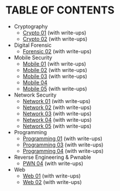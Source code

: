 # TABLE OF CONTENTS

- Cryptography
  - [Crypto 01](./Crypto/01/) (with write-ups)
  - [Crypto 02](./Crypto/02/) (with write-ups)
- Digital Forensic
  - [Forensic 02](./Forensic/02/) (with write-ups)
- Mobile Security
  - [Mobile 01](./Mobile/01/) (with write-ups)
  - [Mobile 02](./Mobile/02/) (with write-ups)
  - [Mobile 03](./Mobile/03/) (with write-ups)
  - [Mobile 04](./Mobile/04/)
  - [Mobile 05](./Mobile/05/) (with write-ups)
- Network Security
  - [Network 01](./Network/01/) (with write-ups)
  - [Network 02](./Network/02/) (with write-ups)
  - [Network 03](./Network/03/) (with write-ups)
  - [Network 04](./Network/04/) (with write-ups)
  - [Network 05](./Network/05/) (with write-ups)
- Programming
  - [Programming 01](./Programming/01/) (with write-ups)
  - [Programming 03](./Programming/03/) (with write-ups)
  - [Programming 04](./Programming/04/) (with write-ups)
- Reverse Engineering & Pwnable
  - [PWN 04](./PWN/04/) (with write-ups)
- Web
  - [Web 01](./Web/01/) (with write-ups)
  - [Web 02](./Web/02/) (with write-ups)
